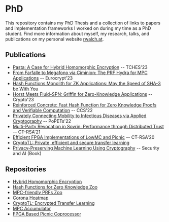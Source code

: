 # PhD

This repository contains my PhD Thesis and a collection of links to papers and implementation frameworks I worked on during my time as a PhD student. Find more information about myself, my research, talks, and publications on my personal website [rwalch.at](https://rwalch.at/).

## Publications

- [Pasta: A Case for Hybrid Homomorphic Encryption](https://eprint.iacr.org/2021/731.pdf) -- TCHES'23
- [From Farfalle to Megafono via Ciminion: The PRF Hydra for MPC Applications](https://eprint.iacr.org/2022/342.pdf) -- Eurocrypt'23
- [Hash Functions Monolith for ZK Applications: May the Speed of SHA-3 be With You](https://eprint.iacr.org/2023/1025.pdf)
- [Horst Meets Fluid-SPN: Griffin for Zero-Knowledge Applications](https://eprint.iacr.org/2022/403.pdf) -- Crypto'23
- [Reinforced Concrete: Fast Hash Function for Zero Knowledge Proofs and Verifiable Computation](https://eprint.iacr.org/2021/1038.pdf) -- CCS'22
- [Privately Connecting Mobility to Infectious Diseases via Applied Cryptography](https://eprint.iacr.org/2020/522.pdf) -- PoPETs'22
- [Multi-Party Revocation in Sovrin: Performance through Distributed Trust](https://eprint.iacr.org/2020/724.pdf) -- CT-RSA'21
- [Efficient FPGA Implementations of LowMC and Picnic](https://eprint.iacr.org/2019/1368.pdf) -- CT-RSA'20
- [CryptoTL: Private, efficient and secure transfer learning](https://arxiv.org/pdf/2205.11935.pdf)
- [Privacy-Preserving Machine Learning Using Cryptography](https://rd.springer.com/content/pdf/10.1007/978-3-030-98795-4_6.pdf) -- Security and AI (Book)

## Repositories

- [Hybrid Homomorphic Encryption](https://github.com/IAIK/hybrid-HE-framework)
- [Hash Functions for Zero Knowledge Zoo](https://extgit.iaik.tugraz.at/krypto/zkfriendlyhashzoo)
- [MPC-friendly PRFs Zoo](https://extgit.iaik.tugraz.at/krypto/mpc-zoo)
- [Corona Heatmap](https://github.com/IAIK/CoronaHeatMap)
- [CryptoTL: Encrypted Transfer Learning](https://github.com/IAIK/CryptoTL)
- [MPC Accumulator](https://github.com/IAIK/MPC-Accumulator)
- [FPGA Based Picnic Coprocessor](https://github.com/IAIK/Picnic-FPGA)
